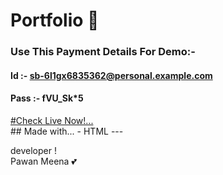 # Portfolio :wine_glass:
### Use This Payment Details For Demo:-
#### Id :- sb-6l1gx6835362@personal.example.com
#### Pass :- fVU_Sk*5
<a href="https://pawan-meena.github.io/paypal-payment-html/" target="_blank">
#Check Live Now!...</a>
<br>
## Made with...
-   HTML
---

developer !  
Pawan Meena :two_hearts:
